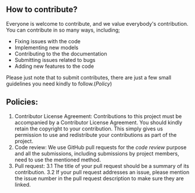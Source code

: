 ## How to contribute?
Everyone is welcome to contribute, and we value everybody's contribution. You can contribute in so many ways, including;
* Fixing issues with the code
* Implementing new models
* Contributing to the the documentation
* Submitting issues related to bugs
* Adding new features to the code

Please just note that to submit contributes, there are just a few small guidelines you need kindly to follow.(*Policy*)

## Policies:
1. Contributor License Agreement:
Contributions to this project must be accompanied by a Contributor License Agreement. You should kindly retain the copyright to your contribution. This simply gives us permission to use and redistribute your contributions as part of the project.
2. Code review:
We use GitHub pull requests for the *code review* purpose and all the submissions, including submissions by project members, need to use the mentioned method.
3. Pull request:
   3.1 The title of your pull request should be a summary of its contribution.
   3.2 If your pull request addresses an issue, please mention the issue number in the pull request description to make sure they are linked.
